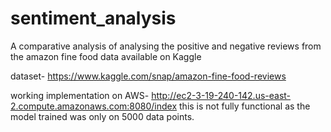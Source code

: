 # sentiment_analysis
A comparative analysis of analysing the positive and negative reviews from the amazon fine food data available on Kaggle

dataset- https://www.kaggle.com/snap/amazon-fine-food-reviews

working implementation on AWS- http://ec2-3-19-240-142.us-east-2.compute.amazonaws.com:8080/index
this is not fully functional as the model trained was only on 5000 data points.
